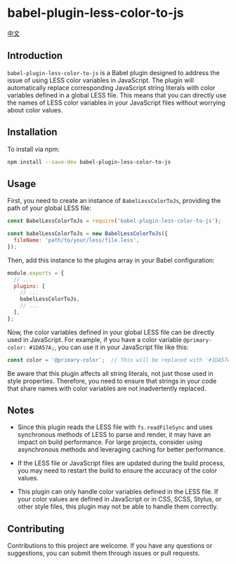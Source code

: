 # babel-plugin-less-color-to-js
[中文](./README.zh.md)

## Introduction

`babel-plugin-less-color-to-js` is a Babel plugin designed to address the issue of using LESS color variables in JavaScript. The plugin will automatically replace corresponding JavaScript string literals with color variables defined in a global LESS file. This means that you can directly use the names of LESS color variables in your JavaScript files without worrying about color values.

## Installation

To install via npm:

```bash
npm install --save-dev babel-plugin-less-color-to-js
```

## Usage

First, you need to create an instance of `BabelLessColorToJs`, providing the path of your global LESS file:

```javascript
const BabelLessColorToJs = require('babel-plugin-less-color-to-js');

const babelLessColorToJs = new BabelLessColorToJs({
  fileName: 'path/to/your/less/file.less',
});
```

Then, add this instance to the plugins array in your Babel configuration:

```javascript
module.exports = {
  // ...
  plugins: [
    // ...
    babelLessColorToJs,
    // ...
  ],
};
```

Now, the color variables defined in your global LESS file can be directly used in JavaScript. For example, if you have a color variable `@primary-color: #1DA57A;`, you can use it in your JavaScript file like this:

```javascript
const color = '@primary-color';  // This will be replaced with '#1DA57A'
```

Be aware that this plugin affects all string literals, not just those used in style properties. Therefore, you need to ensure that strings in your code that share names with color variables are not inadvertently replaced.

## Notes

- Since this plugin reads the LESS file with `fs.readFileSync` and uses synchronous methods of LESS to parse and render, it may have an impact on build performance. For large projects, consider using asynchronous methods and leveraging caching for better performance.

- If the LESS file or JavaScript files are updated during the build process, you may need to restart the build to ensure the accuracy of the color values.

- This plugin can only handle color variables defined in the LESS file. If your color values are defined in JavaScript or in CSS, SCSS, Stylus, or other style files, this plugin may not be able to handle them correctly.

## Contributing

Contributions to this project are welcome. If you have any questions or suggestions, you can submit them through issues or pull requests.